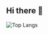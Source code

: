 ## Hi there 👋

 ![Top Langs](https://readme-rayhankimis-projects-sigma-five.vercel.app/api/top-langs/?username=rayhankimi&theme=tokyonight)
